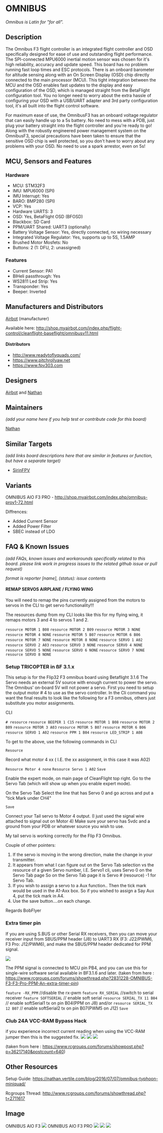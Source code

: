 # OMNIBUS

_Omnibus is Latin for "for all"._

## Description

The Omnibus F3 flight controller is an integrated flight controller and OSD specifically designed for ease of use and outstanding flight performance. The SPI-connected MPU6000 inertial motion sensor was chosen for it's high reliability, accuracy and update speed. This board has no problem running fast loop times and ESC protocols. There is an onboard barometer for altitude sensing along with an On Screen Display (OSD) chip directly connected to the main processor (MCU). This tight integration between the MCU and the OSD enables fast updates to the display and easy configuration of the OSD, which is managed straight from the BetaFlight configuration tool. You no longer need to worry about the extra hassle of configuring your OSD with a USB/UART adapter and 3rd party configuration tool, it's all built into the flight control software.

For maximum ease of use, the OmnibusF3 has an onboard voltage regulator that can easily handle up to a 5s battery. No need to mess with a PDB, just plug your battery straight into the flight controller and you're ready to go! Along with the robustly engineered power management system on the OmnibusF3, special precautions have been taken to ensure that the sensitive OSD chip is well protected, so you don't have to worry about any problems with your OSD. No need to use a spark arrestor, even on 5s!

## MCU, Sensors and Features

### Hardware

- MCU: STM32F3
- IMU: MPU6000 (SPI)
- IMU Interrupt: Yes
- BARO: BMP280 (SPI)
- VCP: Yes
- Hardware UARTS: 3
- OSD: Yes, BetaFlight OSD (BFOSD)
- Blackbox: SD Card
- PPM/UART Shared: UART3 (optionally)
- Battery Voltage Sensor: Yes, directly connected, no wiring necessary
- Integrated Voltage Regulator: Yes, supports up to 5S, 1.5AMP
- Brushed Motor Mosfets: No
- Buttons: 2 (1: DFU, 2: unassigned)

### Features

- Current Sensor: PA1
- BlHeli passthrough: Yes
- WS2811 Led Strip: Yes
- Transponder: Yes
- Beeper: Inverted

## Manufacturers and Distributors

[Airbot](https://myairbot.com) (manufacturer)

Available here: http://shop.myairbot.com/index.php/flight-control/cleanflight-baseflight/omnibusv11.html

#### Distributors

- http://www.readytoflyquads.com/
- https://www.pitchrollyaw.net
- https://www.fpv303.com

## Designers

[Airbot](https://myairbot.com) and [Nathan](https://github.com/nathantsoi)

## Maintainers

_(add your name here if you help test or contribute code for this board)_

[Nathan](https://github.com/nathantsoi)

## Similar Targets

_(add links board descriptions here that are similar in features or function, but have a separate target)_

- [SirinFPV](SIRINFPV)

## Variants

OMNIBUS AIO F3 PRO - http://shop.myairbot.com/index.php/omnibus-prov1-72.html

Diffrences:

- Added Current Sensor
- Added Power Filter
- SBEC instead of LDO

## FAQ & Known Issues

_(add FAQs, known issues and workarounds specifically related to this board. please link work in progress issues to the related github issue or pull request)_

_format is reporter [name], (status): issue contents_

#### REMAP SERVOS AIRPLANE / FLYING WING

You will need to remap the pins currently assigned from the motors to servos in the CLI to get servo functionality!!!

The resources dump from my CLI looks like this for my flying wing, it remaps motors 3 and 4 to servos 1 and 2.

`resource MOTOR 1 B08`
`resource MOTOR 2 B09`
`resource MOTOR 3 NONE`
`resource MOTOR 4 NONE`
`resource MOTOR 5 B07`
`resource MOTOR 6 B06`
`resource MOTOR 7 NONE`
`resource MOTOR 8 NONE`
`resource SERVO 1 A02`
`resource SERVO 2 A03`
`resource SERVO 3 NONE`
`resource SERVO 4 NONE`
`resource SERVO 5 NONE`
`resource SERVO 6 NONE`
`resource SERVO 7 NONE`
`resource SERVO 8 NONE`

### Setup TRICOPTER in ßF 3.1.x

This setup is for the Flip32 F3 omnibus board using Betaflight 3.1.6
The Servo needs an external 5V source with enough current to power the servo. The Omnibus' on-board 5V will not power a servo.
First you need to setup the output motor # 4 to use as the servo controller.
In the Cli command you want the final results to look like the following for a F3 omnibus, others just substitute you motor assignments.

CLI

`# resource`
`resource BEEPER 1 C15`
`resource MOTOR 1 B08`
`resource MOTOR 2 B09`
`resource MOTOR 3 A03`
`resource MOTOR 5 B07`
`resource MOTOR 6 B06`
`resource SERVO 1 A02`
`resource PPM 1 B04`
`resource LED_STRIP 1 A08`

To get to the above, use the following commands in CLI

`Resource`

Record what motor 4 xx ( I.E. the xx assignment, in this case it was A02)

`Resource Motor 4 none`
`Resource Servo 1 A02`
`Save`

Enable the expert mode, on main page of CleanFlight top right.
Go to the Servo Tab (which will show up when you enable expert mode).

On the Servo Tab
Select the line that has Servo 0 and go across and put a "tick Mark under CH4"

`Save`

Connect your Tail servo to Motor 4 output.
(I just used the signal wire attached to signal out on Motor 4)
Make sure your servo has 5vdc and a ground from your PDB or whatever source you wish to use.

My tail servo is working correctly for the Flip F3 Omnibus.

Couple of other pointers:

1. If the servo is moving in the wrong direction, make the change in your transmitter.
2. It appears from what I can figure out on the Servo Tab selection vs the resource of a given Servo number,
   I.E. Servo1 cli, uses Servo 0 on the Servo Tab page So on the Servo Tab page it is Servo # (resource) -1 for Servo Tab.
3. If you wish to assign a servo to a Aux function.. Then the tick mark would be used in the A1-Axx box. So if you wished to assign a Say Aux 4, put the tick mark in A4.
4. Use the save button....on each change.

Regards BobFlyer

### Extra timer pin

If you are using S.BUS or other Serial RX receivers, then you can move your receiver input from SBUS/PPM header (J8) to UART3 RX (F3: J22/PWM6, F3 Pro: J12/PWM6), and make the SBUS/PPM header dedicated for PPM signal.

![](https://static.rcgroups.net/forums/attachments/5/9/3/2/6/3/t9770685-40-thumb-6547DA9F-A6FA-4217-BCB0-3355A92A6AC1.jpg?d=1486736891)

The PPM signal is connected to MCU pin PB4, and you can use this for single-wire software serial available in BF3.1.6 and later.
(taken from here : https://www.rcgroups.com/forums/showthread.php?2831228-OMNIBUS-F3-F3-Pro-PPM-An-extra-timer-pin)

`feature -RX_PPM` //disable the rx-pwm
`feature RX_SERIAL` //switch to serial receiver
`feature SOFTSERIAL` // enable soft serial
`resource SERIAL_TX 11 B04` // enable softSerial1 tx on pin B04(PPM on J8)
and/or `resource SERIAL_TX 12 B07` // enable softSerial2 tx on pin B07(PWM5 on J12)
`Save`

### Club 24A VCC-RAM Bypass Hack

if you experience incorrect current reading when using the VCC-RAM jumper then this is the suggested fix.
![](https://static.rcgroups.net/forums/attachments/5/9/3/2/6/3/a9529383-153-OMNIBUS_F3_PRO_VCC-RAM_Bypass_0.jpg)
![](https://static.rcgroups.net/forums/attachments/5/9/3/2/6/3/a9529390-246-OMNIBUS_F3_PRO_VCC-RAM_Bypass_1.jpg)
![](https://static.rcgroups.net/forums/attachments/5/9/3/2/6/3/a9529395-59-OMNIBUS_F3_PRO_VCC-RAM_Bypass_3.jpg)

(taken from here : https://www.rcgroups.com/forums/showpost.php?p=36217140&postcount=640)

## Other Resources

Setup Guide: https://nathan.vertile.com/blog/2016/07/07/omnibus-typhoon-miniquad/

Rcgroups Thread: http://www.rcgroups.com/forums/showthread.php?t=2711617

## Image

OMNIBUS AIO F3
![](http://shop.myairbot.com/media/catalog/product/cache/1/image/54b2359dd2430bcca06ee462d488eb40/o/m/omnibusf3-v1.1-3.jpg)
OMNIBUS AIO F3 PRO
![](http://shop.myairbot.com/media/catalog/product/cache/1/image/54b2359dd2430bcca06ee462d488eb40/o/m/omnibusf3-pro-4_1.jpg)
![](https://nathan.vertile.com/assets/images/blog/airbot/180/omnibusf3-pro-top-a0c107c7.png)
![](https://nathan.vertile.com/assets/images/blog/airbot/180/omnibusf3-pro-bottom-c19f8aea.png)

